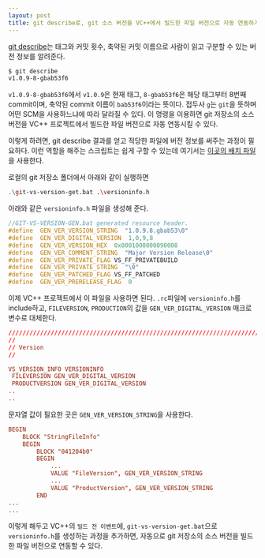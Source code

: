 ```yaml
---
layout: post
title: git describe로, git 소스 버전을 VC++에서 빌드한 파일 버전으로 자동 연동하기
---
```



[git describe]([https://www.google.com/search?q=git+describe&rlz=1C1GCEU_koKR821KR821&oq=git+describe&aqs=chrome..69i57j0l6j69i60.3117j0j7&sourceid=chrome&ie=UTF-8](https://www.google.com/search?q=git+describe&rlz=1C1GCEU_koKR821KR821&oq=git+describe&aqs=chrome..69i57j0l6j69i60.3117j0j7&sourceid=chrome&ie=UTF-8))는  태그와  커밋  횟수, 축약된  커밋  이름으로  사람이  읽고  구분할  수  있는  버전  정보를  알려준다.

```bash
$ git describe
v1.0.9-8-gbab53f6
```
`v1.0.9-8-gbab53f6`에서 `v1.0.9`은 현재 태그, `8-gbab53f6`은 해당 태그부터 8번째 commit이며, 축약된 commit 이름이 `bab53f6`이라는 뜻이다. 접두사 `g`는 `git`을 뜻하며 어떤 SCM을 사용하느냐에 따라 달라질 수 있다. 이 명령을 이용하면 git 저장소의 소스 버전을 VC++ 프로젝트에서 빌드한 파일 버전으로 자동 연동시킬 수 있다.

이렇게 하려면, git describe 결과를 얻고 적당한 파일에 버전 정보를 써주는 과정이 필요하다. 이런 역할을 해주는 스크립트는 쉽게 구할 수 있는데 여기서는 [이곳의 배치 파일]([https://github.com/Thell/git-vs-versioninfo-gen/blob/master/GIT-VS-VERSION-GEN.bat](https://github.com/Thell/git-vs-versioninfo-gen/blob/master/GIT-VS-VERSION-GEN.bat))을 사용한다.

로컬의 git 저장소 폴더에서 아래와 같이 실행하면
```bash
.\git-vs-version-get.bat .\versioninfo.h
```
아래와 같은 `versioninfo.h` 파일을 생성해 준다.
```c++
//GIT-VS-VERSION-GEN.bat generated resource header.
#define  GEN_VER_VERSION_STRING  "1.0.9.8.gbab53\0"
#define  GEN_VER_DIGITAL_VERSION  1,0,9,8
#define  GEN_VER_VERSION_HEX  0x0001000000090008
#define  GEN_VER_COMMENT_STRING  "Major Version Release\0"
#define  GEN_VER_PRIVATE_FLAG VS_FF_PRIVATEBUILD
#define  GEN_VER_PRIVATE_STRING  "\0"
#define  GEN_VER_PATCHED_FLAG VS_FF_PATCHED
#define  GEN_VER_PRERELEASE_FLAG  0
```

이제 VC++ 프로젝트에서 이 파일을 사용하면 된다.
`.rc`파일에 `versioninfo.h`를 include하고, `FILEVERSION`, `PRODUCTION`의 값을 `GEN_VER_DIGITAL_VERSION` 매크로 변수로 대체한다.
```rc
/////////////////////////////////////////////////////////////////////////////
//
// Version
//

VS_VERSION_INFO VERSIONINFO
 FILEVERSION GEN_VER_DIGITAL_VERSION
 PRODUCTVERSION GEN_VER_DIGITAL_VERSION
..
..
```
문자열 값이 필요한 곳은 `GEN_VER_VERSION_STRING`을 사용한다.
```rc
BEGIN
    BLOCK "StringFileInfo"
    BEGIN
        BLOCK "041204b0"
        BEGIN
            ...
            VALUE "FileVersion", GEN_VER_VERSION_STRING
            ...
            VALUE "ProductVersion", GEN_VER_VERSION_STRING
        END
...
...
```
이렇게 해두고 VC++의 `빌드 전 이벤트`에, `git-vs-version-get.bat`으로 `versioninfo.h`를 생성하는 과정을 추가하면, 자동으로 git 저장소의 소스 버전을 빌드한 파일 버전으로 연동할 수 있다.

